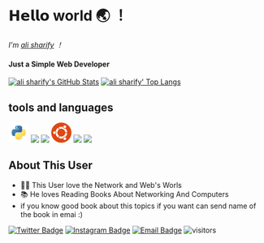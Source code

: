 # 𝗛𝗲𝗹𝗹𝗼 world 🌏 ！ 

*I'm [ali sharify](https://github.com/alisharifyy) ！*

#### Just a Simple Web Developer  #### 


[![ali sharify's GitHub Stats](https://github-readme-stats.vercel.app/api?username=alisharifyy&show_icons=true&include_all_commits=true&theme=tokyonight&count_private=true&line_height=40&cache_seconds=10800)](https://github.com/alisharifyy)
[![ali sharify' Top Langs](https://github-readme-stats.vercel.app/api/top-langs/?username=alisharifyy&langs_count=5&theme=tokyonight&cache_seconds=10800)](https://github.com/alisharifyy)


## tools and languages 

<div>
        <code><img height="40" src="https://raw.githubusercontent.com/github/explore/80688e429a7d4ef2fca1e82350fe8e3517d3494d/topics/python/python.png"></code>
        <code><img height="40" src="https://www.britefish.net/wp-content/uploads/2019/07/logo-c-1.png"></code>
        <code><img height="30" src="https://naysan.ca/wp-content/uploads/2020/10/flask_banner.png"></code>
        <code><img height="40" src="https://raw.githubusercontent.com/github/explore/80688e429a7d4ef2fca1e82350fe8e3517d3494d/topics/ubuntu/ubuntu.png"></code>
        <code><img height="40" src="https://cdn.svgporn.com/logos/visual-studio-code.svg"></code>
                <code><img height="40" src="https://macpoin.com/wp-content/uploads/2017/05/SQLite.jpg"></code>
</div>

## About This User

- 👨‍💻 This User love the Network and Web's Worls
- :books: He loves Reading Books About Networking And Computers 
- if you know good book about this topics if you want can send name of the book in emai :)


[![Twitter Badge](https://img.shields.io/badge/-Twitter-1da1f2?style=flat-square&labelColor=1da1f2&logo=twitter&logoColor=white&link=https://twitter.com/Yaronzz)](https://twitter.com/alisharify7)
[![Instagram Badge](https://img.shields.io/badge/-Instagram-purple?style=flat&logo=instagram&logoColor=white&link=https://instagram.com/ali._.sharify/)](https://instagram.com/ali._.sharify)
[![Email Badge](https://img.shields.io/badge/-Email-c14438?style=flat-square&logo=Gmail&logoColor=white&link=mailto:yaronhuang@foxmail.com)](mailto:alisharifyoffcial@gmail.com)
![visitors](https://visitor-badge.laobi.icu/badge?page_id=alisharifyy)



